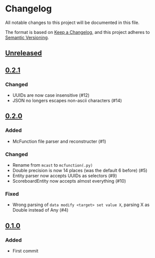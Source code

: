 # Changelog
All notable changes to this project will be documented in this file.

The format is based on [Keep a Changelog](https://keepachangelog.com/en/1.0.0/),
and this project adheres to [Semantic Versioning](https://semver.org/spec/v2.0.0.html).


## [Unreleased]

## [0.2.1]

### Changed

- UUIDs are now case insensitive  (#12)
- JSON no longers escapes non-ascii characters  (#14)

## [0.2.0]

### Added

- McFunction file parser and reconstructer (#1)

### Changed

- Rename from `mcast` to `mcfunction(.py)`
- Double precision is now 14 places  (was the default 6 before)  (#5)
- Entity parser now accepts UUIDs as selectors  (#9)
- ScoreboardEntity now accepts almost everything  (#10)

### Fixed

- Wrong parsing of `data modify <target> set value X`, parsing X as Double instead of Any  (#4)

## [0.1.0]

### Added

- First commit


[Unreleased]: https://github.com/Le0Developer/mcfunction.py/compare/v0.2.1...HEAD
[0.2.1]: https://github.com/Le0Developer/mcfunction.py/compare/v0.2.0...v0.2.1
[0.2.0]: https://github.com/Le0Developer/mcfunction.py/compare/v0.1.0...v0.2.0
[0.1.0]: https://github.com/Le0Developer/mcfunction.py/releases/tag/v0.1.0
